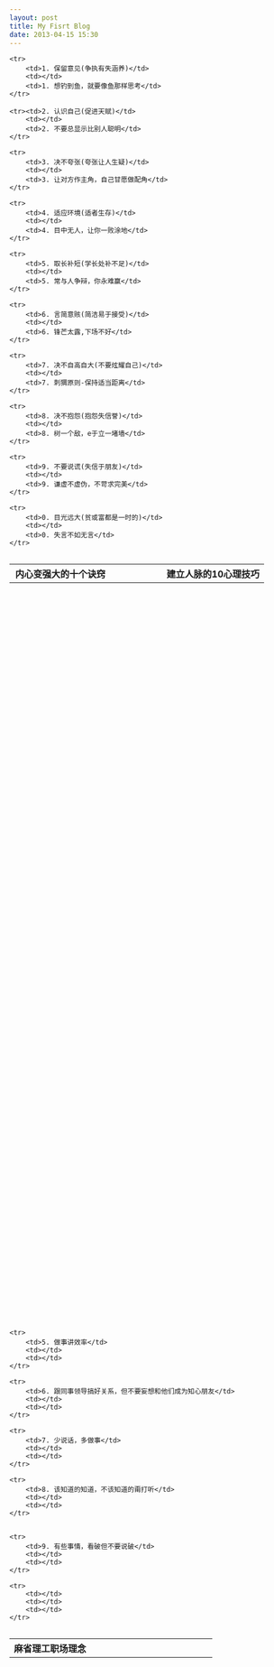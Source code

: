 ```yaml
---
layout: post
title: My Fisrt Blog
date: 2013-04-15 15:30
---
```

<table align="right"> 
    <tr>
        <th width="40%"><strong>内心变强大的十个诀窍<strong></th>
        <th width="20%"><strong><strong></th>
        <th width="40%"><strong>建立人脉的10心理技巧<strong></th>
    </tr>

    <tr>
        <td>1. 保留意见(争执有失涵养)</td>
        <td></td>
        <td>1. 想钓到鱼，就要像鱼那样思考</td>
    </tr>

    <tr><td>2. 认识自己(促进天赋)</td>
        <td></td>
        <td>2. 不要总显示比别人聪明</td>
    </tr>

    <tr>
        <td>3. 决不夸张(夸张让人生疑)</td>
        <td></td>
        <td>3. 让对方作主角，自己甘愿做配角</td>
    </tr>

    <tr>
        <td>4. 适应环境(适者生存)</td>
        <td></td>
        <td>4. 目中无人，让你一败涂地</td>
    </tr>

<!--break-->

    <tr>
        <td>5. 取长补短(学长处补不足)</td>
        <td></td>
        <td>5. 常与人争辩，你永难赢</td>
    </tr>

    <tr>
        <td>6. 言简意赅(简洁易于接受)</td>
        <td></td>
        <td>6. 锋芒太露,下场不好</td>
    </tr>

    <tr>
        <td>7. 决不自高自大(不要炫耀自己)</td>
        <td></td>
        <td>7. 刺猬原则-保持适当距离</td>
    </tr>

    <tr>
        <td>8. 决不抱怨(抱怨失信誉)</td>
        <td></td>
        <td>8. 树一个敌，e于立一堵墙</td>
    </tr>

    <tr>
        <td>9. 不要说谎(失信于朋友)</td>
        <td></td>
        <td>9. 谦虚不虚伪，不苛求完美</td>
    </tr>

    <tr>
        <td>0. 目光远大(贫或富都是一时的)</td>
        <td></td>
        <td>0. 失言不如无言</td>
    </tr>
</table>

<p></p>

<table align="right"> 
    <tr>
        <th width="40%"><strong>麻省理工职场理念<strong></th>
        <th width="20%"><strong><strong></th>
        <th width="40%"><strong><strong></th>
    </tr>

    <tr>
        <td>1. 永远不抱怨。抱怨只会暴露你的无能</td>
        <td></td>
        <td></td>
    </tr>

    <tr><td>2. 公私要分明</td>
        <td></td>
        <td></td>
    </tr>

    <tr>
        <td>3. 随时保持积极主动</td>
        <td></td>
        <td></td>
    </tr>

    <tr>
        <td>4. 不要过多流露自己的情绪和情感</td>
        <td></td>
        <td></td>
    </tr>

<!--break-->

    <tr>
        <td>5. 做事讲效率</td>
        <td></td>
        <td></td>
    </tr>

    <tr>
        <td>6. 跟同事领导搞好关系，但不要妄想和他们成为知心朋友</td>
        <td></td>
        <td></td>
    </tr>

    <tr>
        <td>7. 少说话，多做事</td>
        <td></td>
        <td></td>
    </tr>

    <tr>
        <td>8. 该知道的知道，不该知道的甭打听</td>
        <td></td>
        <td></td>
    </tr>


    <tr>
        <td>9. 有些事情，看破但不要说破</td>
        <td></td>
        <td></td>
    </tr>

    <tr>
        <td></td>
        <td></td>
        <td></td>
    </tr>
</table>



